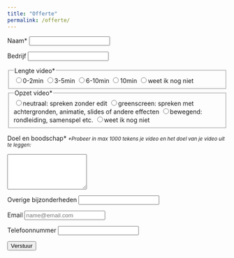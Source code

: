 ```yaml
---
title: "Offerte"
permalink: /offerte/
---
```


<form class="form" action="https://docs.google.com/forms/u/0/d/e/1FAIpQLSehi6hz4h-a02lqrSbJ9DreY2nSjbxvEpmk-cBnUPosEbwVJQ/formResponse">
  
  <label>Naam*</label>
  <input name="entry.2005620554" type="text" required />
  
  <label>Bedrijf</label>
  <input name="entry.764249793" type="text" />
  
  <fieldset>
    <legend>Lengte video*</legend>
  <label><input type="radio" name="entry.250976144" value="0-2min" id="group_250976144_1"/>0-2min</label>
  <label><input type="radio" name="entry.250976144" value="3-5min" id="group_250976144_2"/>3-5min</label>
  <label><input type="radio" name="entry.250976144" value="6-10min" id="group_250976144_3"/>6-10min</label>
  <label><input type="radio" name="entry.250976144" value=">10min" id="group_250976144_4"/>10min</label>
  <label><input type="radio" name="entry.250976144" value="weet ik nog niet" id="group_250976144_5"/>weet ik nog niet</label>
  </fieldset>

   <fieldset>
    <legend>Opzet video*</legend>
  <label><input type="radio" name="entry.1872826293" value="neutraal: spreken zonder edit" id="group_1872826293_1"/>neutraal: spreken zonder edit</label>
  <label><input type="radio" name="entry.1872826293" value="greenscreen: spreken met achtergronden, animatie, slides of andere effecten" id="group_1872826293_2"/>greenscreen: spreken met achtergronden, animatie, slides of andere effecten</label>
  <label><input type="radio" name="entry.1872826293" value="bewegend: rondleiding, samenspel etc." id="group_1872826293_3"/>bewegend: rondleiding, samenspel etc.</label>
  <label><input type="radio" name="entry.1872826293" value="weet ik nog niet" id="group_1872826293_4"/>weet ik nog niet</label>
    </fieldset>

  <label>Doel en boodschap*</label>
  <em><small>*Probeer in max 1000 tekens je video en het doel van je video uit te leggen:</small></em>
  <textarea rows="5" name="entry.1045781291" maxlength="1000" type="text" required ></textarea>
   
  <label>Overige bijzonderheden</label>
  <input name="entry.1065046570" maxlength="1000" type="text" />
   
  <label>Email</label>
  <input name="entry.1423248220" type="email" placeholder="name@email.com" required />
  
  <label>Telefoonnummer</label>
  <input name="entry.1065046570" type="text" required />
  
  <button type="submit">Verstuur</button>
  
</form>
